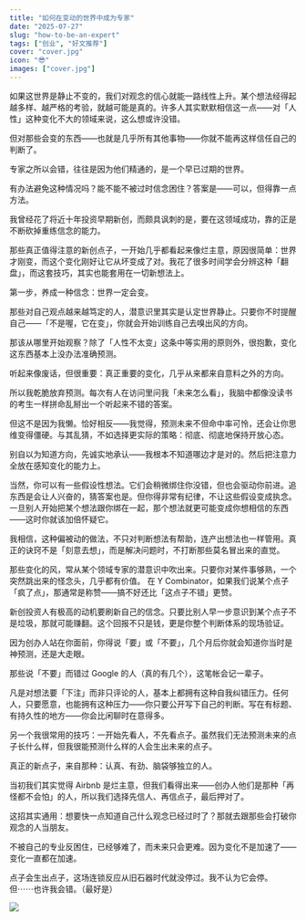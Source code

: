 ```yaml
---
title: "如何在变动的世界中成为专家"
date: "2025-07-27"
slug: "how-to-be-an-expert"
tags: ["创业", "好文推荐"]
cover: "cover.jpg"
icon: "😎"
images: ["cover.jpg"]
---
```

如果这世界是静止不变的，我们对观念的信心就能一路线性上升。某个想法经得起越多样、越严格的考验，就越可能是真的。许多人其实默默相信这一点——对「人性」这种变化不大的领域来说，这么想或许没错。



但对那些会变的东西——也就是几乎所有其他事物——你就不能再这样信任自己的判断了。



专家之所以会错，往往是因为他们精通的，是一个早已过期的世界。



有办法避免这种情况吗？能不能不被过时信念困住？答案是——可以，但得靠一点方法。



我曾经花了将近十年投资早期新创，而颇具讽刺的是，要在这领域成功，靠的正是不断砍掉重练信念的能力。



那些真正值得注意的新创点子，一开始几乎都看起来像烂主意，原因很简单：世界才刚变，而这个变化刚好让它从坏变成了对。我花了很多时间学会分辨这种「翻盘」，而这套技巧，其实也能套用在一切新想法上。



第一步，养成一种信念：世界一定会变。



那些对自己观点越来越笃定的人，潜意识里其实是认定世界静止。只要你不时提醒自己——「不是喔，它在变」，你就会开始训练自己去嗅出风的方向。



那该从哪里开始观察？除了「人性不太变」这条中等实用的原则外，很抱歉，变化这东西基本上没办法准确预测。



听起来像废话，但很重要：真正重要的变化，几乎从来都来自意料之外的方向。



所以我乾脆放弃预测。每次有人在访问里问我「未来怎么看」，我脑中都像没读书的考生一样拼命乱掰出一个听起来不错的答案。



但这不是因为我懒。恰好相反——我觉得，预测未来不但命中率可怜，还会让你思维变得僵硬。与其乱猜，不如选择更实际的策略：彻底、彻底地保持开放心态。



别自以为知道方向，先诚实地承认——我根本不知道哪边才是对的。然后把注意力全放在感知变化的能力上。



当然，你可以有一些假设性想法。它们会稍微绑住你没错，但也会驱动你前进。追东西是会让人兴奋的，猜答案也是。但你得非常有纪律，不让这些假设变成执念。
一旦别人开始把某个想法跟你绑在一起，那个想法就更可能变成你想相信的东西——这时你就该加倍怀疑它。



我相信，这种偏被动的做法，不只对判断想法有帮助，连产出想法也一样管用。真正的诀窍不是「刻意去想」，而是解决问题时，不打断那些莫名冒出来的直觉。



那些变化的风，常从某个领域专家的潜意识中吹出来。只要你对某件事够熟，一个突然跳出来的怪念头，几乎都有价值。
在 Y Combinator，如果我们说某个点子「疯了点」，那通常是称赞——搞不好还比「这点子不错」更赞。



新创投资人有极高的动机要刷新自己的信念。只要比别人早一步意识到某个点子不是垃圾，那就可能赚翻。这个回报不只是钱，更是你整个判断体系的现场验证。



因为创办人站在你面前，你得说「要」或「不要」，几个月后你就会知道你当时是神预测，还是大走眼。



那些说「不要」而错过 Google 的人（真的有几个），这笔帐会记一辈子。



凡是对想法要「下注」而非只评论的人，基本上都拥有这种自我纠错压力。任何人，只要愿意，也能拥有这种压力——你只要公开写下自己的判断。写在有标题、有持久性的地方——你会比闲聊时在意得多。



另一个我很常用的技巧：一开始先看人，不先看点子。虽然我们无法预测未来的点子长什么样，但我很能预测什么样的人会生出未来的点子。



真正的新点子，来自那种：认真、有劲、脑袋够独立的人。



当初我们其实觉得 Airbnb 是烂主意，但我们看得出来——创办人他们是那种「再怪都不会怕」的人，所以我们选择先信人、再信点子，最后押对了。



这招其实通用：想要快一点知道自己什么观念已经过时了？那就去跟那些会打破你观念的人当朋友。



不被自己的专业反困住，已经够难了，而未来只会更难。因为变化不是加速了——变化一直都在加速。



点子会生出点子，这场连锁反应从旧石器时代就没停过。我不认为它会停。
但⋯⋯也许我会错。（最好是）




![](https://prod-files-secure.s3.us-west-2.amazonaws.com/112d0858-5090-4d34-a606-b75eb8d65fd2/46476355-9cf3-4e99-9b7a-3531bc426380/1000202064.png?X-Amz-Algorithm=AWS4-HMAC-SHA256&X-Amz-Content-Sha256=UNSIGNED-PAYLOAD&X-Amz-Credential=ASIAZI2LB466V34EYCHP%2F20250925%2Fus-west-2%2Fs3%2Faws4_request&X-Amz-Date=20250925T041544Z&X-Amz-Expires=3600&X-Amz-Security-Token=IQoJb3JpZ2luX2VjEN%2F%2F%2F%2F%2F%2F%2F%2F%2F%2F%2FwEaCXVzLXdlc3QtMiJIMEYCIQD2aURf8vNc71Zugk5ZWPMUcDK2bZD28L51z8KVv6DPcgIhAMdMcj7IpCuEyetbSW7%2FmgzJLftATPavTKYTqW6B0FlJKv8DCGgQABoMNjM3NDIzMTgzODA1IgyfwTo%2BAPbd%2BeLBvtcq3ANcOWc9mhHQ3Anv0EN1gstpZE7bYSXhpm6sV79kOehkk7oDVUl0kHkzMPdSI9%2FkV7R7Jv4BrjIke3v1v5EKxCuuswv98YGfgrQUVZkgiHstlsJIszaoFvA0C16D%2B6XDeeUFmxV7ylXeqxtPkYtaiGs24sz3pgDGx8g9OEi%2BYOxIXOzZjlRuDbFfZWaNAMIxFI2zOikk%2B37L%2BDEwHAO8YgmSXgvzitcjCzY79bDfXXjPK4vYd%2FW6fmgkX0zi1zGjhu5y9nO4uBjT0F%2FfWRKb0GzDkG9cjq1lT%2BFh8LR1un7lQ9bmZvippi9vn%2Bl2wncGq26rWcpvHsb1f9mQbiiTxqFIPXlPzfySOdEtHbrBr02P1WDh2GR2EcalozD9lS7bD030yd58rj6NhaPn2TOrlVR0cLG8so8TYyavHeYO7%2Bth79ge8OevCvJsVxgUXCpEXIvMuUzp3S2dBTEBrxUgi3B1m%2FPjykRVyBPv%2B%2Bmmfvlyl4Qj7FTAhVkjiHQK%2F9RcxM%2B%2BOBg5w2Y7tIGRT4LoAfyNKVJCqQonX533vFhD0ProGFzIwCvRUoXQjqkdhOcYuYbjS5xVWFB%2BRU6YdyY5GNXctu8p12uSB4h4c2knQa7MTMPmZsU4lOW2SlRZzzCj59HGBjqkAX%2BEL5oVuraGDzqCByvmMAwpr0lp6yjy6Q7FYnphX8Dmi9aWZyXJcLveISlFerpbm8tOPZROkRsI7djlyDjEGNy4ctYDYvOa8THnXGhyvGBCCcozvl1xuvVwZBx5ZC9yyAiCesa5x29OfZNNBmjixI1fEZwfYStDRmVvBgNYp9uHYhVjKChLdXDINDyJqSgP%2Bwcyhw%2FfuCva7FKZvi6mjYHsNNhM&X-Amz-Signature=0f1d45c55979f8f4d8409eca5075d3221b3f8cf4ed99588548d4348a38a3172c&X-Amz-SignedHeaders=host&x-amz-checksum-mode=ENABLED&x-id=GetObject)

